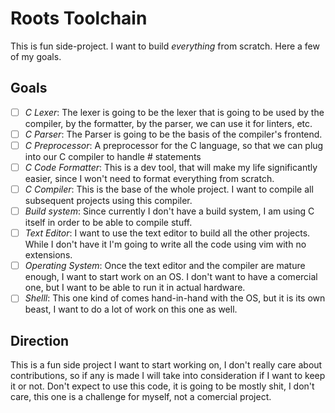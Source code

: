 # Roots Toolchain

This is fun side-project. I want to build *everything* from scratch. Here a few of my goals.

## Goals

- [ ] *C Lexer*: The lexer is going to be the lexer that is going to be used by the compiler, by the formatter, by the parser, we can use it for linters, etc.
- [ ] *C Parser*: The Parser is going to be the basis of the compiler's frontend.
- [ ] *C Preprocessor*: A preprocessor for the C language, so that we can plug into our C compiler to handle # statements
- [ ] *C Code Formatter*: This is a dev tool, that will make my life significantly easier, since I won't need to format everything from scratch.
- [ ] *C Compiler*: This is the base of the whole project. I want to compile all subsequent projects using this compiler.
- [ ] *Build system*: Since currently I don't have a build system, I am using C itself in order to be able to compile stuff.
- [ ] *Text Editor*: I want to use the text editor to build all the other projects. While I don't have it I'm going to write all the code using vim with no extensions.
- [ ] *Operating System*: Once the text editor and the compiler are mature enough, I want to start work on an OS. I don't want to have a comercial one, but I want to be able to run it in actual hardware.
- [ ] *Shelll*: This one kind of comes hand-in-hand with the OS, but it is its own beast, I want to do a lot of work on this one as well.

## Direction

This is a fun side project I want to start working on, I don't really care about contributions, so if any is made I will take into consideration if I want to keep it or not. Don't expect to use this code, it is going to be mostly shit, I don't care, this one is a challenge for myself, not a comercial project.
 
